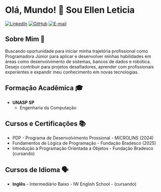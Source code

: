# Olá, Mundo! 👋 Sou Ellen Leticia

[![LinkedIn](https://img.shields.io/badge/LinkedIn-%230077B5.svg?style=for-the-badge&logo=linkedin&logoColor=white)](www.linkedin.com/in/ellen-leticia)
[![GitHub](https://img.shields.io/badge/GitHub-%23121011.svg?style=for-the-badge&logo=github&logoColor=white)](https://github.com/ellenleticiadev)
[![E-mail](https://img.shields.io/badge/Email-%23EA4335.svg?style=for-the-badge&logo=gmail&logoColor=white)](ellenleticiacorreiabarros@gmail.com)

## Sobre Mim 🚀

Buscando oportunidade para iniciar minha trajetória profissional como Programadora Júnior para aplicar e desenvolver minhas habilidades em áreas como desenvolvimento de sistemas, bancos de dados e robótica. Desejo contribuir para projetos desafiadores, aprender com profissionais experientes e expandir meu conhecimento em novas tecnologias.

## Formação Acadêmica 🎓

- **UNASP SP**
  - Engenharia da Computação

## Cursos e Certificações 📚

- PDP - Programa de Desenvolvimento Prossional - MICROLINS (2024)
- Fundamentos de Lógica de Programação - Fundação Bradesco  (2025)
- Introdução à Programação Orientada a Objetos - Fundação Bradesco (cursando)

## Cursos de Idioma 🗣️

- **Inglês** - Intermediário Baixo - IW English School - (cursando)
